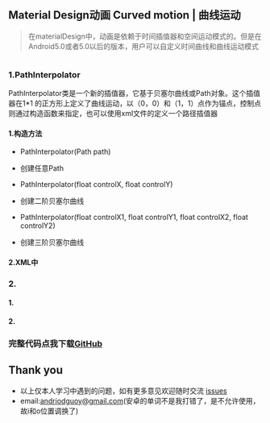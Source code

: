 ## Material Design动画 Curved motion | 曲线运动

> 在materialDesign中，动画是依赖于时间插值器和空间运动模式的。但是在Android5.0或者5.0以后的版本，用户可以自定义时间曲线和曲线运动模式

![]()

### 1.PathInterpolator

PathInterpolator类是一个新的插值器，它基于贝塞尔曲线或Path对象。这个插值器在1*1 的正方形上定义了曲线运动，以（0，0）和（1，1）点作为锚点，控制点则通过构造函数来指定，也可以使用xml文件的定义一个路径插值器

####  1.构造方法

- PathInterpolator(Path path)

- 创建任意Path

- PathInterpolator(float controlX, float controlY)

- 创建二阶贝塞尔曲线

- PathInterpolator(float controlX1, float controlY1, float controlX2, float controlY2)

- 创建三阶贝塞尔曲线

####  2.XML中

### 2.

####  1.

####  2.

### 完整代码点我下载[GitHub](https://github.com/CoderGuoy/Coder)

## Thank you

- 以上仅本人学习中遇到的问题，如有更多意见欢迎随时交流 [issues](https://github.com/CoderGuoy/MetalDesign/issues/1)
- email:andriodguoy@gmail.com(安卓的单词不是我打错了，是不允许使用，故i和o位置调换了)

